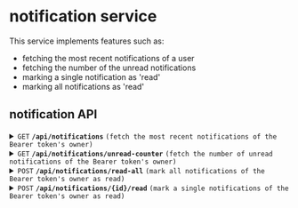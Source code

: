 # notification service

This service implements features such as:

* fetching the most recent notifications of a user
* fetching the number of the unread notifications
* marking a single notification as 'read'
* marking all notifications as 'read'

## notification API

<details>
<summary><code>GET</code> <code><b>/api/notifications</b></code> <code>(fetch the most recent notifications of the Bearer token's owner)</code></summary>

##### Required OAuth2 Scopes

* notification.read

##### Query Parameters

| Name | Type     | Data type | Description                 |
|------|----------|-----------|-----------------------------|
| page | optional | integer   | Number of the page to fetch |

##### Body

N/A

##### Example Responses

| Http Code | Response                                                                                                                                                                                                             | Reason                                                 |
|-----------|----------------------------------------------------------------------------------------------------------------------------------------------------------------------------------------------------------------------|--------------------------------------------------------|
| `200`     | page containing `{"content":[{"notificationId":"7b5fb618-c4c4-439d-ba8b-d0fb98d3a2dc","dateCreated":"2023-04-07T19:52:21.317+00:00","notificationSource":"7c58c7bc-f279-4948-b254-1771c868bf86","type":"RESPONSE"]}` | Request valid                                          |
| `401`     |                                                                                                                                                                                                                      | Bearer token not provided or lacks the required scopes |

</details>

<details>
<summary><code>GET</code> <code><b>/api/notifications/unread-counter</b></code> <code>(fetch the number of unread notifications of the Bearer token's owner)</code></summary>

##### Required OAuth2 Scopes

* notification.read

##### Query Parameters

N/A

##### Body

N/A

##### Example Responses

| Http Code | Response          | Reason                                                 |
|-----------|-------------------|--------------------------------------------------------|
| `200`     | `{"unread": 10 }` | Request valid                                          |
| `401`     |                   | Bearer token not provided or lacks the required scopes |


</details>

<details>
<summary><code>POST</code> <code><b>/api/notifications/read-all</b></code> <code>(mark all notifications of the Bearer token's owner as read)</code></summary>

##### Required OAuth2 Scopes

* notification.read
* notification.write

##### Query Parameters

N/A

##### Body

N/A

##### Example Responses

| Http Code | Response        | Reason                                                 |
|-----------|-----------------|--------------------------------------------------------|
| `200`     | `{"read": 15 }` | Request valid                                          |
| `401`     |                 | Bearer token not provided or lacks the required scopes |


</details>

<details>
<summary><code>POST</code> <code><b>/api/notifications/{id}/read</b></code> <code>(mark a single notifications of the Bearer token's owner as read)</code></summary>

##### Required OAuth2 Scopes

* notification.read
* notification.write

##### Query Parameters

N/A

##### Body

N/A

##### Example Responses

| Http Code | Response                                                                                | Reason                                                             |
|-----------|-----------------------------------------------------------------------------------------|--------------------------------------------------------------------|
| `200`     | `{"read": 1 }`                                                                          | Request valid                                                      |
| `401`     |                                                                                         | Bearer token not provided or lacks the required scopes             |
| `404`     | `{"messages":["notification 0fd6d248-9ba1-4ef0-a5e0-ac09add7d894 could not be found"]}` | Notification does not exists                                       |
| `403`     | `{"messages":["users can only read their own notifications"]}`                          | Owner of the Bearer token is not the recipient of the notification |

</details>
